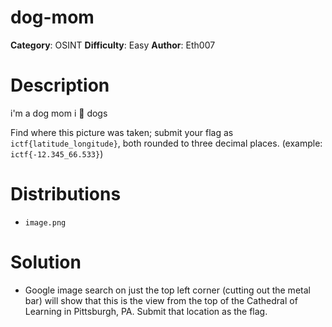 # dog-mom
**Category**: OSINT
**Difficulty**: Easy
**Author**: Eth007

# Description
i'm a dog mom i 🩷 dogs

Find where this picture was taken; submit your flag as `ictf{latitude_longitude}`, both rounded to three decimal places. (example: `ictf{-12.345_66.533}`)

# Distributions
- `image.png`

# Solution

- Google image search on just the top left corner (cutting out the metal bar) will show that this is the view from the top of the Cathedral of Learning in Pittsburgh, PA. Submit that location as the flag.

